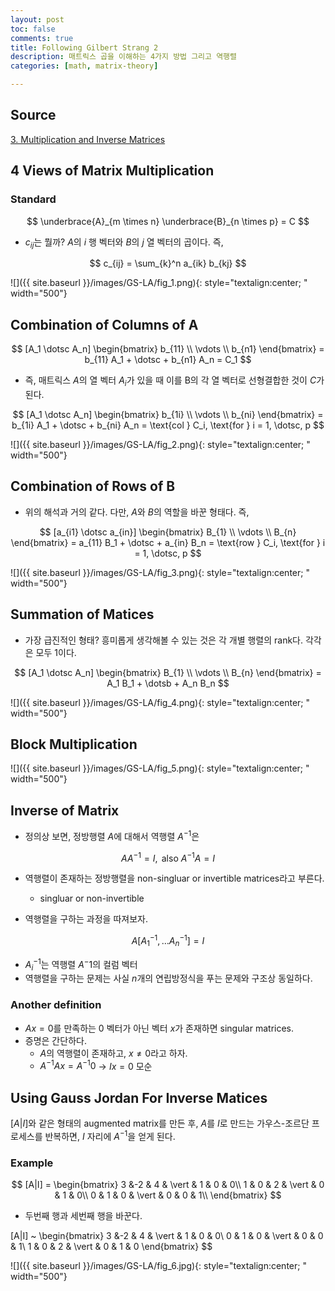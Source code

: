 ```yaml
---
layout: post
toc: false
comments: true
title: Following Gilbert Strang 2
description: 매트릭스 곱을 이해하는 4가지 방법 그리고 역행렬 
categories: [math, matrix-theory]

---
```



## Source 

[3. Multiplication and Inverse Matrices](https://www.youtube.com/watch?v=FX4C-JpTFgY)

## 4 Views of Matrix Multiplication 

### Standard 

$$
\underbrace{A}_{m \times n} \underbrace{B}_{n \times p} = C
$$

- $c_{ij}$는 뭘까? $A$의 $i$ 행 벡터와 $B$의 $j$ 열 벡터의 곱이다. 즉, 

$$
c_{ij} = \sum_{k}^n a_{ik} b_{kj}
$$

![]({{ site.baseurl }}/images/GS-LA/fig_1.png){: style="textalign:center; " width="500"}

## Combination of Columns of A 

$$
[A_1 \dotsc A_n] 
\begin{bmatrix}
b_{11} \\
\vdots \\
b_{n1}
\end{bmatrix} = b_{11} A_1 + \dotsc + b_{n1} A_n = C_1
$$

- 즉, 매트릭스 $A$의 열 벡터 $A_i$가 있을 때 이를 B의 각 열 벡터로 선형결합한 것이 $C$가 된다. 

$$
[A_1 \dotsc A_n] 
\begin{bmatrix}
b_{1i} \\
\vdots \\
b_{ni}
\end{bmatrix} = b_{1i} A_1 + \dotsc + b_{ni} A_n = \text{col } C_i, \text{for } i = 1, \dotsc, p
$$

![]({{ site.baseurl }}/images/GS-LA/fig_2.png){: style="textalign:center; " width="500"}

## Combination of Rows of B 

- 위의 해석과 거의 같다. 다만, $A$와 $B$의 역할을 바꾼 형태다. 즉, 

$$
[a_{i1} \dotsc a_{in}] 
\begin{bmatrix}
B_{1} \\
\vdots \\
B_{n}
\end{bmatrix} = a_{11} B_1 + \dotsc + a_{in} B_n = \text{row } C_i, \text{for } i = 1, \dotsc, p
$$

![]({{ site.baseurl }}/images/GS-LA/fig_3.png){: style="textalign:center; " width="500"}

## Summation of Matices 

- 가장 급진적인 형태? 흥미롭게 생각해볼 수 있는 것은 각 개별 행렬의 rank다. 각각은 모두 1이다. 

$$
[A_1 \dotsc A_n]
\begin{bmatrix}
B_{1} \\
\vdots \\
B_{n}
\end{bmatrix} = A_1 B_1 + \dotsb + A_n B_n
$$

![]({{ site.baseurl }}/images/GS-LA/fig_4.png){: style="textalign:center; " width="500"}

## Block Multiplication 

![]({{ site.baseurl }}/images/GS-LA/fig_5.png){: style="textalign:center; " width="500"}

## Inverse of Matrix 

- 정의상 보면, 정방행렬 $A$에 대해서 역행렬 $A^{-1}$은 

$$
A A^{-1} = I, \text{ also } A^{-1} A = I
$$

- 역행렬이 존재하는 정방행렬을 non-singluar or invertible matrices라고 부른다. 
	- singluar or non-invertible 

- 역행렬을 구하는 과정을 따져보자. 

$$
A [A^{-1}_1, \dotsc A^{-1}_n] = I 
$$

- $A^{-1}_i$는 역행렬 $A^-1$의 컬럼 벡터 
- 역행렬을 구하는 문제는 사실 $n$개의 연립방정식을 푸는 문제와 구조상 동일하다. 

### Another definition 

- $A x = 0$를 만족하는 $0$ 벡터가 아닌 벡터 $x$가 존재하면 singular matrices. 
- 증명은 간단하다. 
	- $A$의 역행렬이 존재하고, $x \neq 0$라고 하자.
	- $A^{-1} A x = A^{-1} 0$ &rarr; $Ix = 0$ 모순 

## Using Gauss Jordan For Inverse Matices 

$[A \vert I]$와 같은 형태의 augmented matrix를 만든 후, $A$를 $I$로 만드는 가우스-조르단 프로세스를 반복하면, $I$ 자리에 $A^{-1}$을 얻게 된다. 

### Example 

$$
[A|I] = 
\begin{bmatrix}
3 &-2 & 4 & \vert & 1 & 0 & 0\\ 
1 & 0 & 2 & \vert & 0 & 1 & 0\\
0 & 1 & 0 & \vert & 0 & 0 & 1\\
\end{bmatrix}
$$

* 두번째 행과 세번째 행을 바꾼다. 

[A|I] ~
\begin{bmatrix}
3 &-2 & 4 & \vert & 1 & 0 & 0\\ 
0 & 1 & 0 & \vert & 0 & 0 & 1\\
1 & 0 & 2 & \vert & 0 & 1 & 0
\end{bmatrix}
$$


![]({{ site.baseurl }}/images/GS-LA/fig_6.jpg){: style="textalign:center; " width="500"}
<!--stackedit_data:
eyJoaXN0b3J5IjpbMTk4MTcxOTQ3NSwtNDQyMjg0ODUyXX0=
-->
